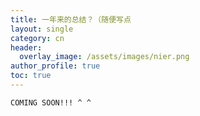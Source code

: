 ```yaml
---
title: 一年来的总结？（随便写点
layout: single
category: cn
header:
  overlay_image: /assets/images/nier.png
author_profile: true
toc: true
---
```

`COMING SOON!!! ^ ^`
